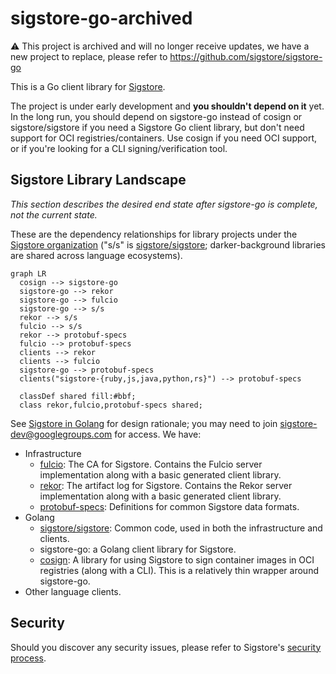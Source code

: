 # sigstore-go-archived

:warning: This project is archived and will no longer receive updates, we have a new project to replace, please refer to https://github.com/sigstore/sigstore-go

This is a Go client library for [Sigstore](https://sigstore.dev/).

The project is under early development and **you shouldn't depend on it** yet. In the long run, you should depend on sigstore-go instead of cosign or sigstore/sigstore if you need a Sigstore Go client library, but don't need support for OCI registries/containers. Use cosign if you need OCI support, or if you're looking for a CLI signing/verification tool.

## Sigstore Library Landscape

*This section describes the desired end state after sigstore-go is complete, not the current state.*

These are the dependency relationships for library projects under the [Sigstore organization](https://github.com/sigstore) ("s/s" is [sigstore/sigstore](https://github.com/sigstore/sigstore); darker-background libraries are shared across language ecosystems).

```mermaid
graph LR
  cosign --> sigstore-go
  sigstore-go --> rekor
  sigstore-go --> fulcio
  sigstore-go --> s/s
  rekor --> s/s
  fulcio --> s/s
  rekor --> protobuf-specs
  fulcio --> protobuf-specs
  clients --> rekor
  clients --> fulcio
  sigstore-go --> protobuf-specs
  clients("sigstore-{ruby,js,java,python,rs}") --> protobuf-specs
  
  classDef shared fill:#bbf;
  class rekor,fulcio,protobuf-specs shared;
```

See [Sigstore in Golang](https://docs.google.com/document/d/1aZfk1TlzcuaO0uz76M9D26-gAvoZLn0oCAKvkbuhcPM/edit) for design rationale; you may need to join sigstore-dev@googlegroups.com for access. We have:

* Infrastructure
  * [fulcio](https://github.com/sigstore/fulcio): The CA for Sigstore. Contains the Fulcio server implementation along with a basic generated client library. 
  * [rekor](https://github.com/sigstore/rekor): The artifact log for Sigstore. Contains the Rekor server implementation along with a basic generated client library.
  * [protobuf-specs](https://github.com/sigstore/protobuf-specs): Definitions for common Sigstore data formats.
* Golang
  * [sigstore/sigstore](https://github.com/sigstore/sigstore): Common code, used in both the infrastructure and clients.
  * sigstore-go: a Golang client library for Sigstore.
  * [cosign](https://github.com/sigstore/cosign): A library for using Sigstore to sign container images in OCI registries (along with a CLI). This is a relatively thin wrapper around sigstore-go.
* Other language clients.

## Security

Should you discover any security issues, please refer to Sigstore's [security
process](https://github.com/sigstore/sigstore-go/security/policy).
